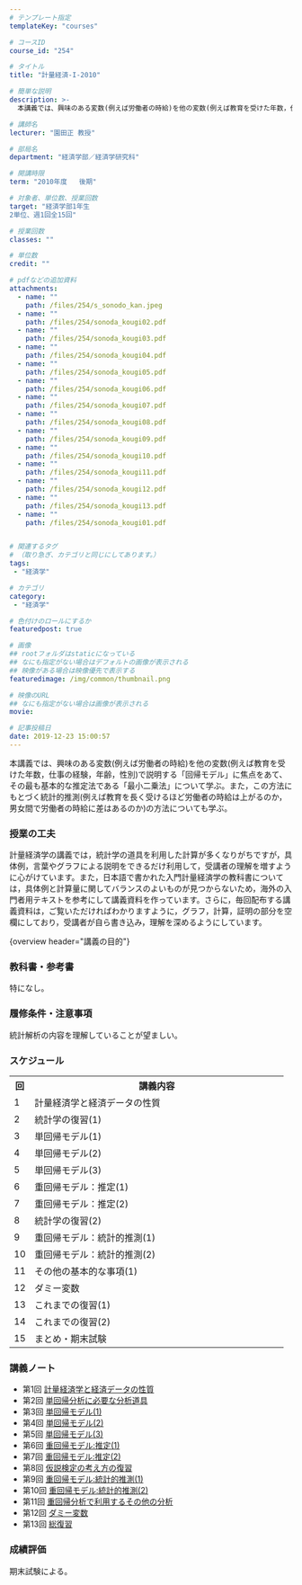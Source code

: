 ```yaml
---
# テンプレート指定
templateKey: "courses"

# コースID
course_id: "254"

# タイトル
title: "計量経済-I-2010"

# 簡単な説明
description: >-
  本講義では、興味のある変数(例えば労働者の時給)を他の変数(例えば教育を受けた年数，仕事の経験，年齢，性別)で説明する「回帰モデル」に焦点をあて、その最も基本的な推定法である「最小二乗法」について学ぶ...

# 講師名
lecturer: "園田正 教授"

# 部局名
department: "経済学部／経済学研究科"

# 開講時限
term: "2010年度	後期"

# 対象者、単位数、授業回数
target: "経済学部1年生
2単位、週1回全15回"

# 授業回数
classes: ""

# 単位数
credit: ""

# pdfなどの追加資料
attachments: 
  - name: "" 
    path: /files/254/s_sonodo_kan.jpeg
  - name: "" 
    path: /files/254/sonoda_kougi02.pdf
  - name: "" 
    path: /files/254/sonoda_kougi03.pdf
  - name: "" 
    path: /files/254/sonoda_kougi04.pdf
  - name: "" 
    path: /files/254/sonoda_kougi05.pdf
  - name: "" 
    path: /files/254/sonoda_kougi06.pdf
  - name: "" 
    path: /files/254/sonoda_kougi07.pdf
  - name: "" 
    path: /files/254/sonoda_kougi08.pdf
  - name: "" 
    path: /files/254/sonoda_kougi09.pdf
  - name: "" 
    path: /files/254/sonoda_kougi10.pdf
  - name: "" 
    path: /files/254/sonoda_kougi11.pdf
  - name: "" 
    path: /files/254/sonoda_kougi12.pdf
  - name: "" 
    path: /files/254/sonoda_kougi13.pdf
  - name: "" 
    path: /files/254/sonoda_kougi01.pdf


# 関連するタグ
# （取り急ぎ、カテゴリと同じにしてあります。）
tags:
 - "経済学"

# カテゴリ
category:
 - "経済学"

# 色付けのロールにするか
featuredpost: true

# 画像
## rootフォルダはstaticになっている
## なにも指定がない場合はデフォルトの画像が表示される
## 映像がある場合は映像優先で表示する
featuredimage: /img/common/thumbnail.png

# 映像のURL
## なにも指定がない場合は画像が表示される
movie: 

# 記事投稿日
date: 2019-12-23 15:00:57
---
```



本講義では、興味のある変数(例えば労働者の時給)を他の変数(例えば教育を受けた年数，仕事の経験，年齢，性別)で説明する「回帰モデル」に焦点をあて、その最も基本的な推定法である「最小二乗法」について学ぶ。また，この方法にもとづく統計的推測(例えば教育を長く受けるほど労働者の時給は上がるのか，男女間で労働者の時給に差はあるのか)の方法についても学ぶ。


### 授業の工夫

計量経済学の講義では，統計学の道具を利用した計算が多くなりがちですが，具体例，言葉やグラフによる説明をできるだけ利用して，受講者の理解を増すように心がけています。また，日本語で書かれた入門計量経済学の教科書については，具体例と計算量に関してバランスのよいものが見つからないため，海外の入門者用テキストを参考にして講義資料を作っています。さらに，毎回配布する講義資料は，ご覧いただければわかりますように，グラフ，計算，証明の部分を空欄にしており，受講者が自ら書き込み，理解を深めるようにしています。





{overview header="講義の目的"}

### 教科書・参考書

特になし。

### 履修条件・注意事項

統計解析の内容を理解していることが望ましい。


<h3>スケジュール</h3>
<table class="basic" width="455">
<tr>
<th width="20" class="center">回</th>
<th width="435" class="center">講義内容</th>
</tr>

<tr>
<td width="20" class="center">1</td>
<td width="435">計量経済学と経済データの性質</td>
</tr>


<tr>
<td width="20" class="center">2</td>
<td width="435">統計学の復習(1)</td>
</tr>


<tr>
<td width="20" class="center">3</td>
<td width="435">単回帰モデル(1)</td>
</tr>


<tr>
<td width="20" class="center">4</td>
<td width="435">単回帰モデル(2)</td>
</tr>


<tr>
<td width="20" class="center">5</td>
<td width="435">単回帰モデル(3)</td>
</tr>


<tr>
<td width="20" class="center">6</td>
<td width="435">重回帰モデル：推定(1)</td>
</tr>


<tr>
<td width="20" class="center">7</td>
<td width="435">重回帰モデル：推定(2)</td>
</tr>


<tr>
<td width="20" class="center">8</td>
<td width="435">統計学の復習(2)</td>
</tr>


<tr>
<td width="20" class="center">9</td>
<td width="435">重回帰モデル：統計的推測(1)</td>
</tr>


<tr>
<td width="20" class="center">10</td>
<td width="435">重回帰モデル：統計的推測(2)</td>
</tr>


<tr>
<td width="20" class="center">11</td>
<td width="435">その他の基本的な事項(1)</td>
</tr>


<tr>
<td width="20" class="center">12</td>
<td width="435">ダミー変数</td>
</tr>


<tr>
<td width="20" class="center">13</td>
<td width="435">これまでの復習(1)</td>
</tr>


<tr>
<td width="20" class="center">14</td>
<td width="435">これまでの復習(2)</td>
</tr>


<tr>
<td width="20" class="center">15</td>
<td width="435">まとめ・期末試験</td>
</tr>

</table>


<h3>講義ノート</h3>

- 第1回
[計量経済学と経済データの性質](/files/254/sonoda_kougi01.pdf) 
- 第2回
[単回帰分析に必要な分析道具](/files/254/sonoda_kougi02.pdf) 
- 第3回
[単回帰モデル(1)](/files/254/sonoda_kougi03.pdf) 
- 第4回
[単回帰モデル(2)](/files/254/sonoda_kougi04.pdf) 
- 第5回
[単回帰モデル(3)](/files/254/sonoda_kougi05.pdf) 
- 第6回
[重回帰モデル:推定(1)](/files/254/sonoda_kougi06.pdf) 
- 第7回
[重回帰モデル:推定(2)](/files/254/sonoda_kougi07.pdf) 
- 第8回
[仮説検定の考え方の復習](/files/254/sonoda_kougi08.pdf) 
- 第9回
[重回帰モデル:統計的推測(1)](/files/254/sonoda_kougi09.pdf) 
- 第10回
[重回帰モデル:統計的推測(2)](/files/254/sonoda_kougi10.pdf) 
- 第11回
[重回帰分析で利用するその他の分析](/files/254/sonoda_kougi11.pdf) 
- 第12回
[ダミー変数](/files/254/sonoda_kougi12.pdf) 
- 第13回
[総復習](/files/254/sonoda_kougi13.pdf) 







<h3>成績評価</h3>
<p>期末試験による。</p>


